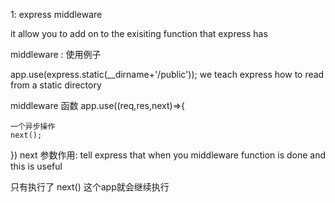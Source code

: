 

1: express middleware

it allow you to add on to the exisiting function that express has

middleware : 使用例子

app.use(express.static(__dirname+'/public'));  we teach express how to read from a static directory

middleware 函数
app.use((req,res,next)=>{

    一个异步操作
    next();
})
next 参数作用: tell express that when you middleware function is done and this is useful

只有执行了 next() 这个app就会继续执行